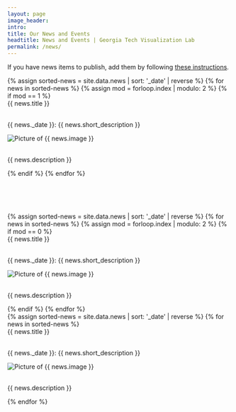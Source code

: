 ```yaml
---
layout: page
image_header:
intro: 
title: Our News and Events
headtitle: News and Events | Georgia Tech Visualization Lab
permalink: /news/
---
```

<div class="banner">
    <p>
        If you have news items to publish, add them by following <a target="_blank" href="https://github.com/gtvis/gtvis.github.io">these instructions</a>.
    </p>
</div>
<div class="vspace-md-fixed"></div>
<div id="news" class="mob-hide row">
    <div class="col-lg-6">
        {% assign sorted-news = site.data.news | sort: '_date' | reverse %}
        {% for news in sorted-news %}
        {% assign mod = forloop.index | modulo: 2 %}
        {% if mod == 1 %}
        <div class="news-item">
            <div class="row">
                <div class="col-lg-12">           
                    <div class="title">{{ news.title }}</div>
                </div>
            </div>
            <br />
            <div class="row">
                <div class="col-lg-7 short-description-container">
                    <p class="short-description collapsed"><span class="font-weight-bold">{{ news._date }}:</span>
                        {{ news.short_description }}</p>
                </div>
                <div class="col-lg-5 thumbnail-container">
                    <img class="thumbnail" alt="Picture of {{ news.image }}"
                        src="{{ news.image | prepend: site.baseurl }}" />
                </div>
            </div>
            <br />
            <div class="row">
                <div class="col-lg-12 col-md-12 col-sm-12">
                    <p class="description">{{ news.description }}</p>
                </div>
            </div>
        </div>
        {% endif %}
        {% endfor %}
    </div>
    <div class="col-lg-6" style="margin-top: 80px">
        {% assign sorted-news = site.data.news | sort: '_date' | reverse %}
        {% for news in sorted-news %}
        {% assign mod = forloop.index | modulo: 2 %}
        {% if mod == 0 %}
        <div class="news-item">
            <div class="row">
                <div class="col-lg-12">           
                    <div class="title">{{ news.title }}</div>
                </div>
            </div>
            <br />
            <div class="row">
                <div class="col-lg-7 short-description-container">
                    <p class="short-description collapsed"><span class="font-weight-bold">{{ news._date }}:</span>
                        {{ news.short_description }}</p>
                </div>
                <div class="col-lg-5 thumbnail-container">
                    <img class="thumbnail" alt="Picture of {{ news.image }}"
                        src="{{ news.image | prepend: site.baseurl }}" />
                </div>
            </div>
            <br />
            <div class="row">
                <div class="col-lg-12 col-md-12 col-sm-12">
                    <p class="description">{{ news.description }}</p>
                </div>
            </div>
        </div>
        {% endif %}
        {% endfor %}
    </div>
</div>

<div id="news" class="mob-only row">
    <div class="col-lg-12">
        {% assign sorted-news = site.data.news | sort: '_date' | reverse %}
        {% for news in sorted-news %}
        <div class="news-item">
            <div class="row">
                <div class="col-lg-12">           
                    <div class="title">{{ news.title }}</div>        
                </div>
            </div>
            <br />
            <div class="row">
                <div class="col-lg-12 col-md-12 col-sm-12">
                    <p class="short-description collapsed"><span class="font-weight-bold">{{ news._date }}:</span>
                        {{ news.short_description }}</p>
                </div>
                <div class="col-lg-12 col-md-12 col-sm-12">
                    <img class="thumbnail" alt="Picture of {{ news.image }}"
                        src="{{ news.image | prepend: site.baseurl }}" />
                </div>
            </div>
            <br />
            <div class="row">
                <div class="col-lg-12 col-md-12 col-sm-12">
                    <p class="description">{{ news.description }}</p>
                </div>
            </div>
        </div> 
        {% endfor %}
    </div>
</div>

<script>
    $('.news-item').click(e => {

        if ($(e.currentTarget).hasClass('active-news-item')) {
            $(e.currentTarget).removeClass('active-news-item');
            $('.news-item .description').css('display', 'none');
            $('.short-description').addClass('collapsed');

            $('.thumbnail-container').removeClass('col-lg-12');
            $('.thumbnail-container').addClass('col-lg-5');
            $('.short-description-container').removeClass('col-lg-12');
            $('.short-description-container').addClass('col-lg-5');
        } else {
            $('.news-item').removeClass('active-news-item');
            $(e.currentTarget).addClass('active-news-item');

            $('.news-item .description').css('display', 'none');

            $(e.currentTarget).find('.description').css('display', 'block');
            $(e.currentTarget).find('.collapsed').removeClass('collapsed');
            
            $('.thumbnail-container').removeClass('col-lg-12');
            $('.thumbnail-container').addClass('col-lg-5');

            $(e.currentTarget).find('.thumbnail-container').removeClass('col-lg-5');
            $(e.currentTarget).find('.thumbnail-container').addClass('col-lg-12');
            
            $('.short-description-container').removeClass('col-lg-12');
            $('.short-description-container').addClass('col-lg-5');
            $(e.currentTarget).find('.short-description-container').removeClass('col-lg-5');
            $(e.currentTarget).find('.short-description-container').addClass('col-lg-12');
        }
    });
</script>